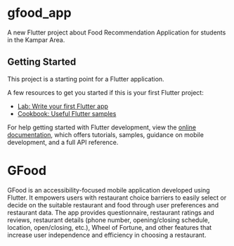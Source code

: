 # gfood_app

A new Flutter project about Food Recommendation Application for students in the Kampar Area.

## Getting Started

This project is a starting point for a Flutter application.

A few resources to get you started if this is your first Flutter project:

- [Lab: Write your first Flutter app](https://docs.flutter.dev/get-started/codelab)
- [Cookbook: Useful Flutter samples](https://docs.flutter.dev/cookbook)

For help getting started with Flutter development, view the
[online documentation](https://docs.flutter.dev/), which offers tutorials,
samples, guidance on mobile development, and a full API reference.

# GFood
GFood is an accessibility-focused mobile application developed using Flutter. It empowers users with restaurant choice barriers to easily select or decide on the suitable restaurant and food through user preferences and restaurant data. The app provides questionnaire, restaurant ratings and reviews, restaurant details (phone number, opening/closing schedule, location, open/closing, etc.), Wheel of Fortune, and other features that increase user independence and efficiency in choosing a restaurant.
